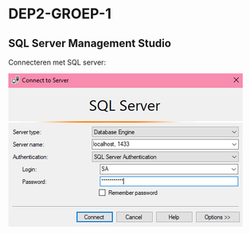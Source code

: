 # DEP2-GROEP-1

## SQL Server Management Studio

Connecteren met SQL server:

![SSMS](img/SSMS.png)
